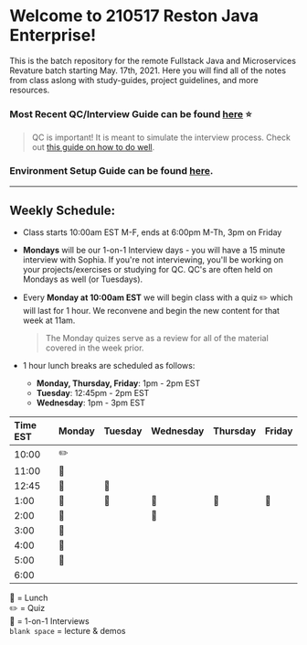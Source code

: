 # Welcome to 210517 Reston Java Enterprise!
This is the batch repository for the remote Fullstack Java and Microservices Revature batch starting May. 17th, 2021.
Here you will find all of the notes from class aslong with study-guides, project guidelines, and more resources.

### Most Recent QC/Interview Guide can be found [here](https://github.com/210222-reston-java-msa/demos/blob/main/week6/README.md) :star:
> QC is important! It is meant to simulate the interview process.  Check out [this guide on how to do well](https://github.com/210517-Enterprise/demos/blob/main/how-to-do-well-in-qc.md). 

### Environment Setup Guide can be found [here](https://github.com/sophiagavrila/environment-setup).
---

## Weekly Schedule:
* Class starts 10:00am EST M-F, ends at 6:00pm M-Th, 3pm on Friday
* **Mondays** will be our 1-on-1 Interview days - you will have a 15 minute interview with Sophia.  If you're not interviewing, you'll be working on your projects/exercises or studying for QC. QC's are often held on Mondays as well (or Tuesdays).
* Every **Monday at 10:00am EST** we will begin class with a quiz :pencil2: which will last for 1 hour.  We reconvene and begin the new content for that week at 11am.
  > The Monday quizes serve as a review for all of the material covered in the week prior.

* 1 hour lunch breaks are scheduled as follows:
  - **Monday, Thursday, Friday**: 1pm - 2pm EST
  - **Tuesday**: 12:45pm - 2pm EST
  - **Wednesday**: 1pm - 3pm EST
 

Time EST |  Monday | Tuesday | Wednesday | Thursday |   Friday   |
:--------|---------|---------|-----------|----------|------------|
10:00    |   :pencil2:      |         |           |          |            |
11:00    |   :speech_balloon:      |         |           |          |            |
12:45    | :speech_balloon: | :pizza:        |           |          |            |
1:00    | :pizza:  |  :pizza:       |  :pizza:        |    :pizza:      |    :pizza:       |
2:00    |   :speech_balloon:      |         |  :pizza:          |          |            |
3:00    |   :speech_balloon:      |         |           |          |            |
4:00    |  :speech_balloon:       |         |           |          |            |
5:00    |  :speech_balloon:       |         |           |          |          | 
6:00    |        |         |           |          |            |

:pizza: = Lunch <br>
:pencil2: = Quiz <br>
:speech_balloon: = 1-on-1 Interviews <br>
`blank space` = lecture & demos
